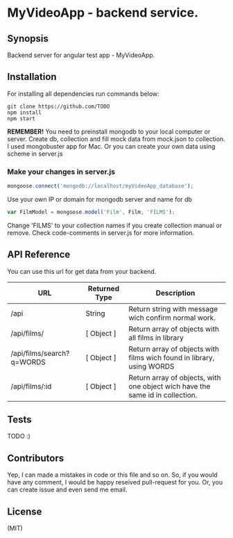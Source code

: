 # MyVideoApp - backend service.

## Synopsis

Backend server for angular test app - MyVideoApp.

## Installation

For installing all dependencies run commands below:

```
git clone https://github.com/TODO  
npm install   
npm start 
```

**REMEMBER!** You need to preinstall mongodb to your local computer or server. Create db, collection and fill mock data from mock.json to collection. I used mongobuster app for Mac. Or you can create your own data using scheme in server.js

### Make your changes in server.js

```javascript
mongoose.connect('mongodb://localhost/myVideoApp_database');
```

 Use your own IP or domain for mongodb server and name for db

```javascript
var FilmModel = mongoose.model('Film', Film, 'FILMS');
```

Change 'FILMS' to your collection names if you create collection manual or remove. Check code-comments in server.js for more information.

## API Reference

You can use this url for get data from your backend.

| URL                       | Returned Type | Description                              |
| ------------------------- | ------------- | ---------------------------------------- |
| /api                      | String        | Return string with message wich confirm normal work. |
| /api/films/               | [ Object ]    | Return array of objects with all films in library |
| /api/films/search?q=WORDS | [ Object ]    | Return array of objects with films wich found in library, using WORDS |
| /api/films/:id            | [ Object ]    | Return array of objects, with one object wich have the same id in collection. |

## Tests

TODO :)

## Contributors

Yep, I can made a mistakes in code or this file and so on. So, if you would have any comment, I would be happy reseived pull-request for you. Or, you can create issue and even send me email.

## License

(MIT)